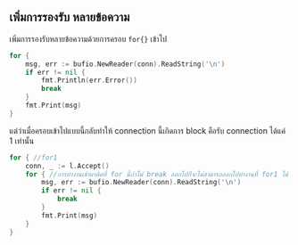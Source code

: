 ## เพิ่มการรองรับ หลายข้อความ ##
เพิ่มการรองรับหลายข้อความด้วยการครอบ `for{}` เข้าไป

```go
for {
    msg, err := bufio.NewReader(conn).ReadString('\n')
    if err != nil {
        fmt.Println(err.Error())
        break
    }
    fmt.Print(msg)
}
```

แต่ว่าเมื่อครอบเข้าไปแบบนี้กลับทำให้ connection นี้เกิดการ block คือรับ connection ได้แค่ 1 เท่านั้น

```go
for { //for1
    conn, _ := l.Accept()
    for { //การทำงานเข้ามาติดที่ for นี้ถ้าไม่ break ออกไปก็จะไม่สามารถออกไปทำงานที่ for1 ได้
        msg, err := bufio.NewReader(conn).ReadString('\n')
        if err != nil {
            break
        }
        fmt.Print(msg)
    }
}
```
